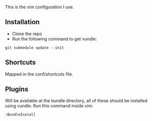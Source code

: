 This is the vim configuration I use.

Installation
------------

- Clone the repo
- Run the following command to get vundle:
```
git submodule update --init
```

Shortcuts
---------
Mapped in the conf/shortcuts file.

Plugins
-------
Will be available at the bundle directory, all of these should be installed using vundle.
Run this command inside vim:

```
:BundleInstall
```

